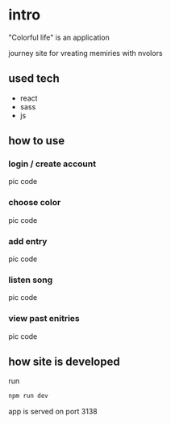# intro

"Colorful life" is an application
<br/>

journey site for vreating memiries with nvolors

## used tech

- react
- sass
- js

## how to use

### login / create account

pic
code

### choose color

pic
code

### add entry

pic
code

### listen song

pic
code

### view past enitries

pic
code

## how site is developed

run

```sh
npm run dev
```

app is served on port 3138
